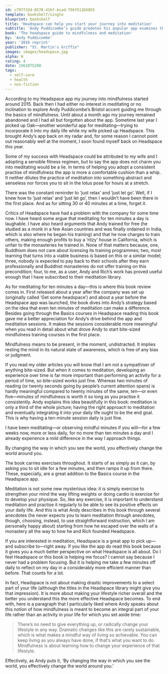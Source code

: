 ```yaml
---
id: c797f33d-8578-41bf-bcad-756f511b5855
template: bookshelf/single
blueprint: bookshelf
title: 'Headspace can help you start your journey into meditation'
subtitle: 'Andy Puddicombe’s guide predates his popular app examines the belief that even ten mindful minutes can make a difference.'
book: 'The headspace guide to mindfulness and meditation'
by: 'Andy Puddicombe'
year: '2016 reprint'
publisher: "St. Martin's Griffin"
images: images/headspace.jpg
alpha: H
rating: 4
date: 1561075200
tags:
  - self-care
  - health
  - non-fiction
---
```

According to my Headspace app my journey into mindfulness started around 2015. Back then I had either no interest in meditating or no inclination to explore Andy Puddicombe’s Bristol accent guiding me through the basics of mindfulness. Until about a month ago my journey remained abandoned and I had all but forgotten about the app. Sometime last year I picked up Oak—another wonderful app for meditating—trying to incorporate it into my daily life while my wife picked up Headspace. This brought Andy’s app back on my radar and, for some reason I cannot point out reasonably well at the moment, I soon found myself back on Headspace this year.

Some of my success with Headspace could be attributed to my wife and I adopting a sensible fitness regimen, but to say the app does not charm you into meditating would be a lie. In terms of helping you adopt a consistent practise of mindfulness the app is more a comfortable cushion than a whip. It neither dilutes the practice of meditation into something abstract and senseless nor forces you to sit in the lotus pose for hours at a stretch.

<div class="quote">There was the constant reminder to ’just relax’ and ‘just let go’. Well, if I knew how to ‘just relax’ and ‘just let go’, then I wouldn’t have been there in the first place. And as for sitting 30 or 40 minutes at a time, forget it.</div>

Critics of Headspace have had a problem with the company for some time now. I have heard some argue that meditating for ten minutes a day is laughable. I have also heard arguments that Andy trained for free (he studied as a monk in a few Asian countries and was finally ordained in India, which is also where he began his training) and that he now charges to train others, making enough profits to buy a ‘ritzy’ house in California, which is unfair to the monasteries he trained in. None of that matters because, one, Buddhism does not care about licensing its training programmes; two, most learning that turns into a viable business is based on this or a similar model; three, nobody is expected to pay back to their schools after they earn professionally and Buddhist monasteries do not offer training on this precondition; four, to me, as a user, Andy and Rich’s work has proved useful enough that I have subscribed to their meditation library.

As for meditating for ten minutes a day—this is where this book review comes in. First released about a year after the company was set up (originally called ‘Get some headspace’) and about a year before the Headspace app was launched, the book dives into Andy’s strategy based on the idea that even ten minutes of meditation can make a difference. Besides going through the Basics courses in Headspace reading this book gave me a better appreciation for Andy’s drive behind the app and meditation sessions. It makes the sessions considerable more meaningful when you read in detail about what drove Andy to start bite-sized mindfulness training courses in the first place.

<div class="quote">Mindfulness means to be present, in the moment, undistracted. It implies resting the mind in its natural state of awareness, which is free of any bias or judgment.</div>

If you read my older articles you will know that I am not a sympathiser of anything bite-sized. But when it comes to meditation, developing an experience over time is far more important than performing an activity for a period of time, so bite-sized works just fine. Whereas two minutes of reading (or twenty seconds going by people’s current attention spans) is hardly meaningful compared to twenty minutes of the same, ten—or even five—minutes of mindfulness is worth it so long as you practise it consistently. Andy explains this idea beautifully in this book: meditation is only a third of the whole picture; having the right approach to meditation and eventually integrating it into your daily life ought to be the end goal. This is why having a ten-minute session daily is just fine.

I have been meditating—or observing mindful minutes if you will—for a few weeks now, more or less daily, for no more than ten minutes a day and I already experience a mild difference in the way I approach things.

<div class="quote">By changing the way in which you see the world, you effectively change the world around you.</div>

The book carries exercises throughout. It starts of as simply as it can, by asking you to sit idle for a few minutes, and then ramps it up from there. These, especially, are a great addition to the Basics course in the Headspace app.

Meditation is not some new mysterious idea: it is simply exercise to strengthen your mind the way lifting weights or doing cardio is exercise for to develop your physique. So, like any exercise, it is important to understand meditation and practise it regularly to be able to see its positive effects on your daily life. And this is what Andy describes in this book through several anecdotes (he never expects you to learn meditation through anecdotes, though, choosing, instead, to use straightforward instruction, which I am personally happy about) starting from how he escaped over the walls of a monastery all the way to how he and Rich founded Headspace.

If you are interested in meditation, Headspace is a great app to pick up—and subscribe to—right away. If you like the app do read this book because it gives you a much better perspective on what Headspace is all about. Do I feel Headspace or this book is helping me focus? I cannot say because I never had a problem focusing. But it is helping me take a few minutes off daily to reflect on my day in a considerably more efficient manner than before. That counts for a lot.

In fact, Headspace is not about making drastic improvements to a select part of your life (although the titles in the Headspace library might give you that impression). It is more about making your lifestyle richer overall and the better you understand this the more effective Headspace becomes. To end with, here is a paragraph that I particularly liked where Andy speaks about this notion of how mindfulness is meant to become an integral part of your life rather than an activity in your life for which you set aside time:

> There’s no need to give everything up, or radically change your lifestyle in any way. Dramatic changes like this are rarely sustainable, which is what makes a mindful way of living so achievable. You can keep living as you always have done, if that’s what you want to do. Mindfulness is about learning how to change your experience of that lifestyle.

Effectively, as Andy puts it, ‘By changing the way in which you see the world, you effectively change the world around you.’
